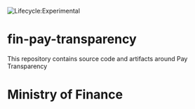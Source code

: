 ![Lifecycle:Experimental](https://img.shields.io/badge/Lifecycle-Experimental-339999)
# fin-pay-transparency
This repository contains source code and artifacts around Pay Transparency
# Ministry of Finance


